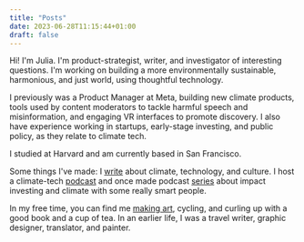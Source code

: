 ```yaml
---
title: "Posts"
date: 2023-06-28T11:15:44+01:00
draft: false
---
```


Hi! I'm Julia. I'm product-strategist, writer, and investigator of interesting questions. I'm working on building a more environmentally sustainable, harmonious, and just world, using thoughtful technology.

I previously was a Product Manager at Meta, building new climate products, tools used by content moderators to tackle harmful speech and misinformation, and engaging VR interfaces to promote discovery. I also have experience working in startups, early-stage investing, and public policy, as they relate to climate tech.

I studied at Harvard and am currently based in San Francisco.

Some things I've made: I [write](https://spectacled-geranium-4fc.notion.site/c6aef6de4a424a2b9f1a8f782cd3ae85?v=964567d0afed4a779e1adc4a90ebf90e&pvs=4) about climate, technology, and culture. I host a climate-tech [podcast](https://open.spotify.com/show/7n18cv0xsBTLAEdgSOJEcE) and once made podcast [series](https://www.thegoodrushpodcast.com/episodes/episode/2855d4d8/the-tip-of-the-iceberg-climate-finance)  about impact investing and climate with some really smart people.

In my free time, you can find me [making art](https://www.instagram.com/artisf_un/), cycling, and curling up with a good book and a cup of tea. In an earlier life, I was a travel writer, graphic designer, translator, and painter.